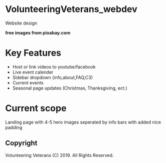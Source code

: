 # VolunteeringVeterans_webdev
Website design

**free images from pixabay.com**

# Key Features

 - Host or link videos to youtube/facebook
 - Live event calender
 - Sidebar dropdown (info,about,FAQ,C3)
 - Current events
 - Seasonal page updates (Christmas, Thanksgiving, ect.)

# Current scope

Landing page with 4-5 hero images seperated by info bars with added nice padding

## Copyright

Volunteering Veterans (C) 2019. All Rights Reserved.

